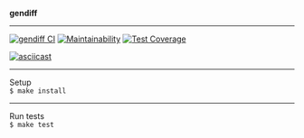 **gendiff**  
***
[![gendiff CI](https://github.com/yigres/frontend-project-lvl2/workflows/gendiff%20CI/badge.svg)](https://github.com/yigres/frontend-project-lvl2/actions) 
[![Maintainability](https://api.codeclimate.com/v1/badges/e41cccd0ebbf515a117a/maintainability)](https://codeclimate.com/github/yigres/frontend-project-lvl2/maintainability) 
[![Test Coverage](https://api.codeclimate.com/v1/badges/e41cccd0ebbf515a117a/test_coverage)](https://codeclimate.com/github/yigres/frontend-project-lvl2/test_coverage)   

[![asciicast](https://asciinema.org/a/374139.svg)](https://asciinema.org/a/374139)        
***
Setup       
`$ make install`        
***
Run tests       
`$ make test`       
